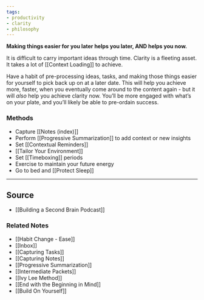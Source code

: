 ```yaml
---
tags:
- productivity
- clarity
- philosophy
---
```

**Making things easier for you later helps you later, AND helps you now.**

It is difficult to carry important ideas through time. Clarity is a fleeting asset. It takes a lot of [[Context Loading]] to achieve. 

Have a habit of pre-processing ideas, tasks, and making those things easier for yourself to pick back up on at a later date. This will help you achieve more, faster, when you eventually come around to the content again - but it will *also* help you achieve clarity now. You’ll be more engaged with what’s on your plate, and you’ll likely be able to pre-ordain success.

### Methods
- Capture [[Notes (index)]]
- Perform [[Progressive Summarization]] to add context or new insights
- Set [[Contextual Reminders]]
- [[Tailor Your Environment]]
- Set [[Timeboxing]] periods 
- Exercise to maintain your future energy
- Go to bed and [[Protect Sleep]]

---

## Source
- [[Building a Second Brain Podcast]]

### Related Notes
- [[Habit Change - Ease]]
- [[Inbox]]
- [[Capturing Tasks]]
- [[Capturing Notes]]
- [[Progressive Summarization]]
- [[Intermediate Packets]]
- [[Ivy Lee Method]]
- [[End with the Beginning in Mind]]
- [[Build On Yourself]]